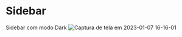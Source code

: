 # Sidebar
Sidebar com modo Dark
![Captura de tela em 2023-01-07 16-16-01](https://user-images.githubusercontent.com/96964716/211170698-81ffc408-a214-4a32-961c-8a313f551bc7.png)
